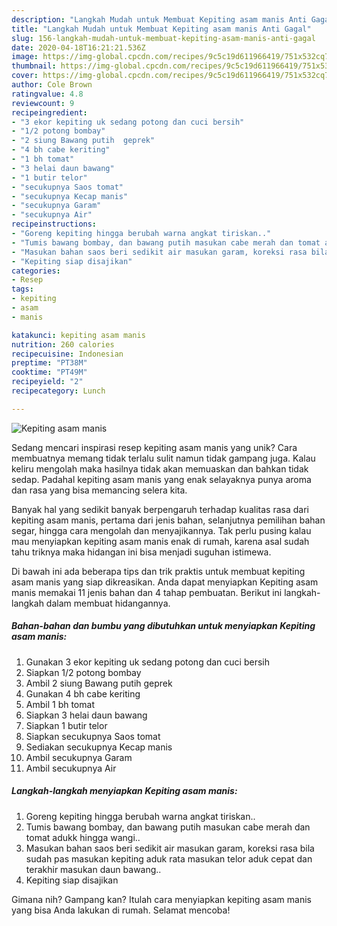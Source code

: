 ```yaml
---
description: "Langkah Mudah untuk Membuat Kepiting asam manis Anti Gagal"
title: "Langkah Mudah untuk Membuat Kepiting asam manis Anti Gagal"
slug: 156-langkah-mudah-untuk-membuat-kepiting-asam-manis-anti-gagal
date: 2020-04-18T16:21:21.536Z
image: https://img-global.cpcdn.com/recipes/9c5c19d611966419/751x532cq70/kepiting-asam-manis-foto-resep-utama.jpg
thumbnail: https://img-global.cpcdn.com/recipes/9c5c19d611966419/751x532cq70/kepiting-asam-manis-foto-resep-utama.jpg
cover: https://img-global.cpcdn.com/recipes/9c5c19d611966419/751x532cq70/kepiting-asam-manis-foto-resep-utama.jpg
author: Cole Brown
ratingvalue: 4.8
reviewcount: 9
recipeingredient:
- "3 ekor kepiting uk sedang potong dan cuci bersih"
- "1/2 potong bombay"
- "2 siung Bawang putih  geprek"
- "4 bh cabe keriting"
- "1 bh tomat"
- "3 helai daun bawang"
- "1 butir telor"
- "secukupnya Saos tomat"
- "secukupnya Kecap manis"
- "secukupnya Garam"
- "secukupnya Air"
recipeinstructions:
- "Goreng kepiting hingga berubah warna angkat tiriskan.."
- "Tumis bawang bombay, dan bawang putih masukan cabe merah dan tomat adukk hingga wangi.."
- "Masukan bahan saos beri sedikit air masukan garam, koreksi rasa bila sudah pas masukan kepiting aduk rata masukan telor aduk cepat dan terakhir masukan daun bawang.."
- "Kepiting siap disajikan"
categories:
- Resep
tags:
- kepiting
- asam
- manis

katakunci: kepiting asam manis 
nutrition: 260 calories
recipecuisine: Indonesian
preptime: "PT38M"
cooktime: "PT49M"
recipeyield: "2"
recipecategory: Lunch

---
```



![Kepiting asam manis](https://img-global.cpcdn.com/recipes/9c5c19d611966419/751x532cq70/kepiting-asam-manis-foto-resep-utama.jpg)

Sedang mencari inspirasi resep kepiting asam manis yang unik? Cara membuatnya memang tidak terlalu sulit namun tidak gampang juga. Kalau keliru mengolah maka hasilnya tidak akan memuaskan dan bahkan tidak sedap. Padahal kepiting asam manis yang enak selayaknya punya aroma dan rasa yang bisa memancing selera kita.

Banyak hal yang sedikit banyak berpengaruh terhadap kualitas rasa dari kepiting asam manis, pertama dari jenis bahan, selanjutnya pemilihan bahan segar, hingga cara mengolah dan menyajikannya. Tak perlu pusing kalau mau menyiapkan kepiting asam manis enak di rumah, karena asal sudah tahu triknya maka hidangan ini bisa menjadi suguhan istimewa.




Di bawah ini ada beberapa tips dan trik praktis untuk membuat kepiting asam manis yang siap dikreasikan. Anda dapat menyiapkan Kepiting asam manis memakai 11 jenis bahan dan 4 tahap pembuatan. Berikut ini langkah-langkah dalam membuat hidangannya.

<!--inarticleads1-->

##### Bahan-bahan dan bumbu yang dibutuhkan untuk menyiapkan Kepiting asam manis:

1. Gunakan 3 ekor kepiting uk sedang potong dan cuci bersih
1. Siapkan 1/2 potong bombay
1. Ambil 2 siung Bawang putih  geprek
1. Gunakan 4 bh cabe keriting
1. Ambil 1 bh tomat
1. Siapkan 3 helai daun bawang
1. Siapkan 1 butir telor
1. Siapkan secukupnya Saos tomat
1. Sediakan secukupnya Kecap manis
1. Ambil secukupnya Garam
1. Ambil secukupnya Air




<!--inarticleads2-->

##### Langkah-langkah menyiapkan Kepiting asam manis:

1. Goreng kepiting hingga berubah warna angkat tiriskan..
1. Tumis bawang bombay, dan bawang putih masukan cabe merah dan tomat adukk hingga wangi..
1. Masukan bahan saos beri sedikit air masukan garam, koreksi rasa bila sudah pas masukan kepiting aduk rata masukan telor aduk cepat dan terakhir masukan daun bawang..
1. Kepiting siap disajikan




Gimana nih? Gampang kan? Itulah cara menyiapkan kepiting asam manis yang bisa Anda lakukan di rumah. Selamat mencoba!
